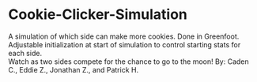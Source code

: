 # Cookie-Clicker-Simulation
A simulation of which side can make more cookies. Done in Greenfoot.  
Adjustable initialization at start of simulation to control starting stats for each side.  
Watch as two sides compete for the chance to go to the moon!
By: Caden C., Eddie Z., Jonathan Z., and Patrick H.
